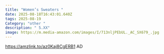 ```yaml
---
title: "Women’s Sweaters "
date: 2025-08-18T16:43:01.640Z
tags: 2025-08-19
Category: "other "
description: " 5.XX"
image: https://m.media-amazon.com/images/I/713nljPEbUL._AC_SX679_.jpg
---
```

https://amzlink.to/az0Kaj8CgERB1    AD